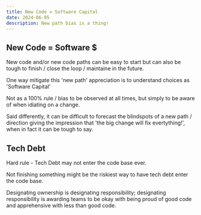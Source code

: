 ```yaml
---
title: New Code = Software Capital
date: 2024-06-05
description: New path bias is a thing! 
---
```



## New Code = Software $

New code and/or new code paths can be easy to start but can also be tough to finish / close the loop / maintaine in the future. 

One way mitigate this 'new path' appreciation is to understand choices as 'Software Capital'

Not as a 100% rule / bias to be observed at all times, but simply to be aware of when idiating on a change. 

Said differently, it can be difficult to forecast the blindspots of a new path / direction giving the impression that 'the big change will fix evertything!', when in fact it can be tough to say. 


## Tech Debt

Hard rule - Tech Debt may not enter the code base ever. 

Not finishing something might be the riskiest way to have tech debt enter the code base. 

Designating ownership is designating responsibility; designating responsibility is awarding teams to be okay with being proud of good code and apprehensive with less than good code. 